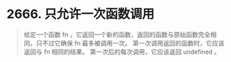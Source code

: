 # 2666. 只允许一次函数调用

> 给定一个函数 fn ，它返回一个新的函数，返回的函数与原始函数完全相同，只不过它确保 fn 最多被调用一次。
> 第一次调用返回的函数时，它应该返回与 fn 相同的结果。
> 第一次后的每次调用，它应该返回 undefined 。
